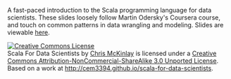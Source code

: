 
A fast-paced introduction to the Scala programming language for data scientists. These slides loosely follow Martin Odersky's Coursera course, and touch on common patterns in data wrangling and modeling. Slides are viewable [here](http://cem3394.github.io/scala-for-data-scientists).

<a rel="license" href="http://creativecommons.org/licenses/by-nc-sa/3.0/deed.en_US"><img alt="Creative Commons License" style="border-width:0" src="http://i.creativecommons.org/l/by-nc-sa/3.0/88x31.png" /></a><br /><span xmlns:dct="http://purl.org/dc/terms/" property="dct:title">Scala For Data Scientists</span> by <a xmlns:cc="http://creativecommons.org/ns#" href="http://arosien.github.com/scalaz-base-talk-201208" property="cc:attributionName" rel="cc:attributionURL">Chris McKinlay</a> is licensed under a <a rel="license" href="http://creativecommons.org/licenses/by-nc-sa/3.0/deed.en_US">Creative Commons Attribution-NonCommercial-ShareAlike 3.0 Unported License</a>.<br />Based on a work at <a xmlns:dct="http://purl.org/dc/terms/" href="http://cem3394.github.io/scala-for-data-scientists" rel="dct:source">http://cem3394.github.io/scala-for-data-scientists</a>.
